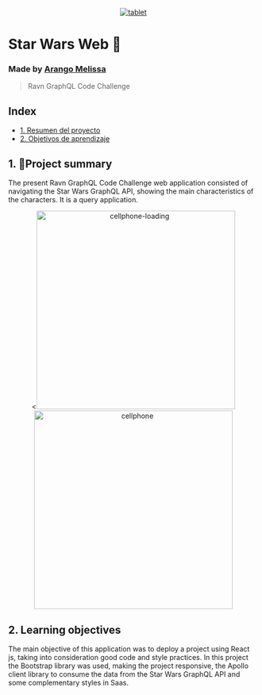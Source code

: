 <p align="center">
  <a title="Ravn" target="_blank" href= "https://emae1712.github.io/Ravn-Challenge-V2-Melissa-Arango/">
    <img src="https://i.ibb.co/wQCVJHw/tablet.jpg" alt="tablet" border="0">
  </a>
</p>


# Star Wars Web 🚀
### Made by [Arango Melissa](https://github.com/emae1712)
>Ravn GraphQL Code Challenge
## Index

* [1. Resumen del proyecto](#1-project-summary)
* [2. Objetivos de aprendizaje](#2-learning-objectives)
 
## 1. 🧐Project summary
The present Ravn GraphQL Code Challenge web application consisted of navigating the Star Wars GraphQL API, showing the main characteristics of the characters. It is a query application.

<p align="center">
  <<img src="https://i.ibb.co/PCkTy4Z/cellphone-loading.jpg" alt="cellphone-loading" height="400px">
  <img src="https://i.ibb.co/sHcycLH/cellphone.jpg" alt="cellphone" border="0" height="400px">
</p>

## 2. Learning objectives

The main objective of this application was to deploy a project using React js, taking into consideration good code and style practices. In this project the Bootstrap library was used, making the project responsive, the Apollo client library to consume the data from the Star Wars GraphQL API and some complementary styles in Saas.
